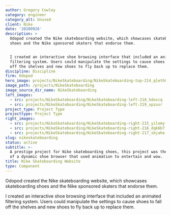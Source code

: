 ```yaml
---
author: Gregory Cowley
category: engineer
category_alt: Unused
client: Nike
date: '20200926'
description: >
  Odopod created the Nike skateboarding website, which showcases skateboarding
  shoes and the Nike sponsored skaters that endorse them.


  I created an interactive shoe browsing interface that included an animated
  filtering system. Users could manipulate the settings to cause shoes to fall
  off the shelves and new shoes to fly back up to replace them.
discipline: Discipline
firm: Odopod
hero_image: projects/NikeSkateboarding/NikeSkateboarding-top-214_qleth8
image_path: /projects/NikeSkateboarding
image_source_dir_name: NikeSkateboarding
left_images:
  - src: projects/NikeSkateboarding/NikeSkateboarding-left-218_hdoscq
  - src: projects/NikeSkateboarding/NikeSkateboarding-left-219_xpzusr
project_type: Project Type
projecttype: Project Type
right_images:
  - src: projects/NikeSkateboarding/NikeSkateboarding-right-215_yilomy
  - src: projects/NikeSkateboarding/NikeSkateboarding-right-216_dqk6b7
  - src: projects/NikeSkateboarding/NikeSkateboarding-right-217_sbjahe
slug: nikeskateboarding
status: active
subtitle: >-
  A prestige project for Nike skateboarding shoes, this project was the creation
  of a dynamic shoe browser that used animation to entertain and wow. 
title: Nike Skateboarding Website
type: Component
---
```

Odopod created the Nike skateboarding website, which showcases skateboarding shoes and the Nike sponsored skaters that endorse them.

I created an interactive shoe browsing interface that included an animated filtering system. Users could manipulate the settings to cause shoes to fall off the shelves and new shoes to fly back up to replace them.

